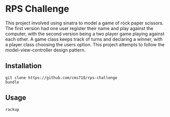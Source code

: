 # RPS Challenge

This project involved using sinatra to model a game of rock paper scissors. The first version had one user register their name and play against the computer, with the second version being a two player game playing against each other. A game class keeps track of turns and declaring a winner, with a player class choosing the users option. This project attempts to follow the model-view-controller design pattern.

## Installation

```
git clone https://github.com/cms718/rps-challenge
bundle
```

## Usage

```
rackup
```
